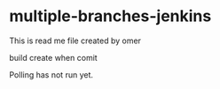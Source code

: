 # multiple-branches-jenkins

This is read me file created by omer 

build create when comit

Polling has not run yet.


